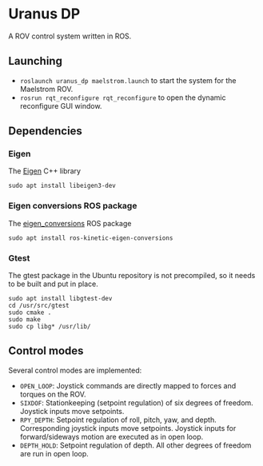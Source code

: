 # Uranus DP
A ROV control system written in ROS.

## Launching
* `roslaunch uranus_dp maelstrom.launch` to start the system for the Maelstrom ROV.
* `rosrun rqt_reconfigure rqt_reconfigure` to open the dynamic reconfigure GUI window.

## Dependencies
### Eigen
The [Eigen](http://eigen.tuxfamily.org/index.php?title=Main_Page) C++ library

`sudo apt install libeigen3-dev`
### Eigen conversions ROS package
The [eigen_conversions](http://wiki.ros.org/eigen_conversions) ROS package

`sudo apt install ros-kinetic-eigen-conversions`
### Gtest
The gtest package in the Ubuntu repository is not precompiled, 
so it needs to be built and put in place.
```
sudo apt install libgtest-dev
cd /usr/src/gtest
sudo cmake .
sudo make
sudo cp libg* /usr/lib/
```

## Control modes
Several control modes are implemented:
* `OPEN_LOOP`: Joystick commands are directly mapped to forces and torques on the ROV.
* `SIXDOF`: Stationkeeping (setpoint regulation) of six degrees of freedom. Joystick inputs move setpoints.
* `RPY_DEPTH`: Setpoint regulation of roll, pitch, yaw, and depth. Corresponding joystick inputs move setpoints. Joystick inputs for forward/sideways motion are executed as in open loop.
* `DEPTH_HOLD`: Setpoint regulation of depth. All other degrees of freedom are run in open loop.
